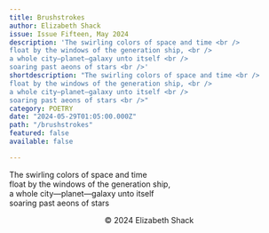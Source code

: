 ```yaml
---
title: Brushstrokes
author: Elizabeth Shack
issue: Issue Fifteen, May 2024
description: 'The swirling colors of space and time <br />
float by the windows of the generation ship, <br />
a whole city—planet—galaxy unto itself <br />
soaring past aeons of stars <br />'
shortdescription: "The swirling colors of space and time <br />
float by the windows of the generation ship, <br />
a whole city—planet—galaxy unto itself <br />
soaring past aeons of stars <br />"
category: POETRY
date: "2024-05-29T01:05:00.000Z"
path: "/brushstrokes"
featured: false
available: false

---
```


The swirling colors of space and time <br />
float by the windows of the generation ship, <br />
a whole city—planet—galaxy unto itself <br />
soaring past aeons of stars <br />


<p style="text-align: center;">© 2024 Elizabeth Shack </p>

